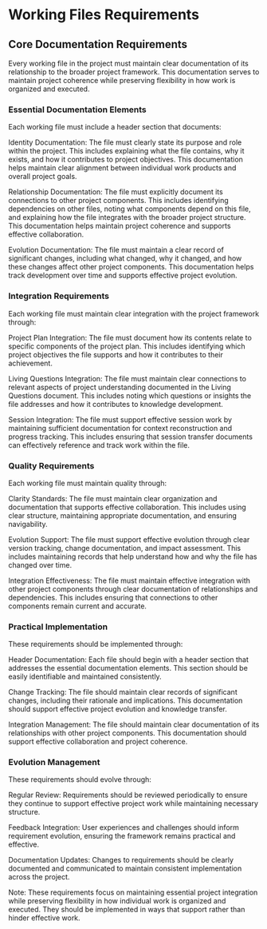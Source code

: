 # Working Files Requirements

## Core Documentation Requirements

Every working file in the project must maintain clear documentation of its relationship to the broader project framework. This documentation serves to maintain project coherence while preserving flexibility in how work is organized and executed.

### Essential Documentation Elements

Each working file must include a header section that documents:

Identity Documentation:
The file must clearly state its purpose and role within the project. This includes explaining what the file contains, why it exists, and how it contributes to project objectives. This documentation helps maintain clear alignment between individual work products and overall project goals.

Relationship Documentation:
The file must explicitly document its connections to other project components. This includes identifying dependencies on other files, noting what components depend on this file, and explaining how the file integrates with the broader project structure. This documentation helps maintain project coherence and supports effective collaboration.

Evolution Documentation:
The file must maintain a clear record of significant changes, including what changed, why it changed, and how these changes affect other project components. This documentation helps track development over time and supports effective project evolution.

### Integration Requirements

Each working file must maintain clear integration with the project framework through:

Project Plan Integration:
The file must document how its contents relate to specific components of the project plan. This includes identifying which project objectives the file supports and how it contributes to their achievement.

Living Questions Integration:
The file must maintain clear connections to relevant aspects of project understanding documented in the Living Questions document. This includes noting which questions or insights the file addresses and how it contributes to knowledge development.

Session Integration:
The file must support effective session work by maintaining sufficient documentation for context reconstruction and progress tracking. This includes ensuring that session transfer documents can effectively reference and track work within the file.

### Quality Requirements

Each working file must maintain quality through:

Clarity Standards:
The file must maintain clear organization and documentation that supports effective collaboration. This includes using clear structure, maintaining appropriate documentation, and ensuring navigability.

Evolution Support:
The file must support effective evolution through clear version tracking, change documentation, and impact assessment. This includes maintaining records that help understand how and why the file has changed over time.

Integration Effectiveness:
The file must maintain effective integration with other project components through clear documentation of relationships and dependencies. This includes ensuring that connections to other components remain current and accurate.

### Practical Implementation

These requirements should be implemented through:

Header Documentation:
Each file should begin with a header section that addresses the essential documentation elements. This section should be easily identifiable and maintained consistently.

Change Tracking:
The file should maintain clear records of significant changes, including their rationale and implications. This documentation should support effective project evolution and knowledge transfer.

Integration Management:
The file should maintain clear documentation of its relationships with other project components. This documentation should support effective collaboration and project coherence.

### Evolution Management

These requirements should evolve through:

Regular Review:
Requirements should be reviewed periodically to ensure they continue to support effective project work while maintaining necessary structure.

Feedback Integration:
User experiences and challenges should inform requirement evolution, ensuring the framework remains practical and effective.

Documentation Updates:
Changes to requirements should be clearly documented and communicated to maintain consistent implementation across the project.

Note: These requirements focus on maintaining essential project integration while preserving flexibility in how individual work is organized and executed. They should be implemented in ways that support rather than hinder effective work.